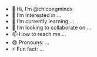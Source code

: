 - 👋 Hi, I’m @chicongmindx
- 👀 I’m interested in ...
- 🌱 I’m currently learning ...
- 💞️ I’m looking to collaborate on ...
- 📫 How to reach me ...
- 😄 Pronouns: ...
- ⚡ Fun fact: ...

<!---
chicongmindx/chicongmindx is a ✨ special ✨ repository because its `README.md` (this file) appears on your GitHub profile.
You can click the Preview link to take a look at your changes.
--->
